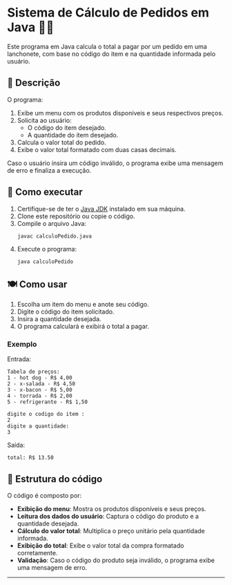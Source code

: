 # Sistema de Cálculo de Pedidos em Java 🍔🥤

Este programa em Java calcula o total a pagar por um pedido em uma lanchonete, com base no código do item e na quantidade informada pelo usuário.

## 📝 Descrição

O programa:

1. Exibe um menu com os produtos disponíveis e seus respectivos preços.
2. Solicita ao usuário:
   - O código do item desejado.
   - A quantidade do item desejado.
3. Calcula o valor total do pedido.
4. Exibe o valor total formatado com duas casas decimais.

Caso o usuário insira um código inválido, o programa exibe uma mensagem de erro e finaliza a execução.

## 🚀 Como executar

1. Certifique-se de ter o [Java JDK](https://www.oracle.com/java/technologies/javase-downloads.html) instalado em sua máquina.
2. Clone este repositório ou copie o código.
3. Compile o arquivo Java:
   ```bash
   javac calculoPedido.java
   ```
4. Execute o programa:
   ```bash
   java calculoPedido
   ```

## 🍽️ Como usar

1. Escolha um item do menu e anote seu código.
2. Digite o código do item solicitado.
3. Insira a quantidade desejada.
4. O programa calculará e exibirá o total a pagar.

### Exemplo

Entrada:

```
Tabela de preços:
1 - hot dog - R$ 4,00
2 - x-salada - R$ 4,50
3 - x-bacon - R$ 5,00
4 - torrada - R$ 2,00
5 - refrigerante - R$ 1,50

digite o codigo do item : 
2
digite a quantidade:
3
```

Saída:

```
total: R$ 13.50
```

## 📂 Estrutura do código

O código é composto por:

- **Exibição do menu**: Mostra os produtos disponíveis e seus preços.
- **Leitura dos dados do usuário**: Captura o código do produto e a quantidade desejada.
- **Cálculo do valor total**: Multiplica o preço unitário pela quantidade informada.
- **Exibição do total**: Exibe o valor total da compra formatado corretamente.
- **Validação**: Caso o código do produto seja inválido, o programa exibe uma mensagem de erro.

---


